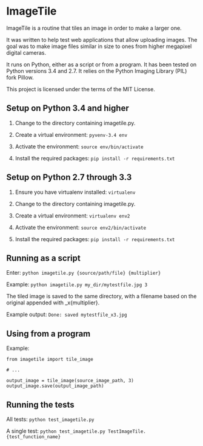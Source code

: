# ImageTile

ImageTile is a routine that tiles an image in order to make a larger
one.

It was written to help test web applications that allow uploading
images. The goal was to make image files similar in size to ones from
higher megapixel digital cameras.

It runs on Python, either as a script or from a program. It has been
tested on Python versions 3.4 and 2.7. It relies on the Python Imaging
Library (PIL) fork Pillow.

This project is licensed under the terms of the MIT License.


## Setup on Python 3.4 and higher

1. Change to the directory containing imagetile.py.

2. Create a virtual environment: `pyvenv-3.4 env`

3. Activate the environment: `source env/bin/activate`

4. Install the required packages: `pip install -r requirements.txt`


## Setup on Python 2.7 through 3.3

1. Ensure you have virtualenv installed: `virtualenv`

2. Change to the directory containing imagetile.py.

3. Create a virtual environment: `virtualenv env2`

4. Activate the environment: `source env2/bin/activate`

5. Install the required packages: `pip install -r requirements.txt`


## Running as a script

Enter: `python imagetile.py {source/path/file} {multiplier}`

Example: `python imagetile.py my_dir/mytestfile.jpg 3`

The tiled image is saved to the same directory, with a filename based on
the original appended with _x{multiplier}.

Example output: `Done: saved mytestfile_x3.jpg`


## Using from a program

Example:

	from imagetile import tile_image

	# ...
	
	output_image = tile_image(source_image_path, 3)
	output_image.save(output_image_path)
	

## Running the tests

All tests: `python test_imagetile.py`

A single test: 
`python test_imagetile.py TestImageTile.{test_function_name}`